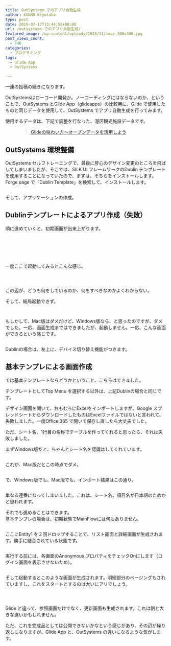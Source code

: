 ```yaml
---
title: OutSystems でのアプリ自動生成
author: KONNO Kiyotaka
type: post
date: 2019-07-17T13:44:52+00:00
url: /outsystems-でのアプリ自動生成/
featured_image: /wp-content/uploads/2018/11/imac-300x300.jpg
post_views_count:
  - 746
categories:
  - プログラミング
tags:
  - Glide App
  - OutSystems

---
```

一連の投稿の続きになります。

OutSystemsはローコード開発か。ノーコーディングにはならないのか、ということで、OutSystems とGlide App（glideapps）の比較用に、Glide で使用したものと同じデータを使用して、OutSystems でアプリ自動生成を行ってみます。

使用するデータは、下記で調整を行なった、港区観光施設データです。<figure class="wp-block-embed-wordpress wp-block-embed is-type-wp-embed is-provider-programmers-office">

<div class="wp-block-embed__wrapper">
  <blockquote class="wp-embedded-content" data-secret="3DKG1Mtnys">
    <a href="https://www.programmers-office.ml/glide%e3%81%ae%e5%91%b3%e3%82%8f%e3%81%84%e6%96%b9%e3%80%9c%e3%82%aa%e3%83%bc%e3%83%97%e3%83%b3%e3%83%87%e3%83%bc%e3%82%bf%e3%82%92%e6%b4%bb%e7%94%a8%e3%81%97%e3%82%88%e3%81%86/">Glideの味わい方〜オープンデータを活用しよう</a>
  </blockquote>
</div></figure> 

## OutSystems 環境整備

OutSystems セルフトレーニングで、最後に肝心のデザイン変更のところを飛ばしてしまいましたが、そこでは、SILK UI フレームワークのDublin テンプレートを使用することになっていたので、まずは、そちらをインストールします。  
Forge page で「Dublin Template」を検索して、インストールします。<figure class="wp-block-image">

<img src="https://i0.wp.com/www.programmers-office.ml/wp-content/uploads/2019/07/スクリーンショット-2019-07-15-17.28.40.png?ssl=1" alt="" class="wp-image-3111" srcset="https://i0.wp.com/www.programmers-office.ml/wp-content/uploads/2019/07/スクリーンショット-2019-07-15-17.28.40.png?w=800&ssl=1 800w, https://i0.wp.com/www.programmers-office.ml/wp-content/uploads/2019/07/スクリーンショット-2019-07-15-17.28.40.png?resize=300%2C206&ssl=1 300w, https://i0.wp.com/www.programmers-office.ml/wp-content/uploads/2019/07/スクリーンショット-2019-07-15-17.28.40.png?resize=768%2C528&ssl=1 768w" sizes="(max-width: 800px) 100vw, 800px" data-recalc-dims="1" /> </figure> 

そして、アプリケーションの作成。

## Dublinテンプレートによるアプリ作成（失敗）

順に進めていくと、初期画面が出来上がります。<figure class="wp-block-image">

<img src="https://i1.wp.com/www.programmers-office.ml/wp-content/uploads/2019/07/スクリーンショット-2019-07-15-19.29.25-1.png?ssl=1" alt="" class="wp-image-3113" data-recalc-dims="1" /> </figure> <figure class="wp-block-image"><img src="https://i2.wp.com/www.programmers-office.ml/wp-content/uploads/2019/07/スクリーンショット-2019-07-15-19.29.51.png?ssl=1" alt="" class="wp-image-3114" srcset="https://i2.wp.com/www.programmers-office.ml/wp-content/uploads/2019/07/スクリーンショット-2019-07-15-19.29.51.png?w=640&ssl=1 640w, https://i2.wp.com/www.programmers-office.ml/wp-content/uploads/2019/07/スクリーンショット-2019-07-15-19.29.51.png?resize=300%2C244&ssl=1 300w" sizes="(max-width: 640px) 100vw, 640px" data-recalc-dims="1" /></figure> <figure class="wp-block-image"><img src="https://i1.wp.com/www.programmers-office.ml/wp-content/uploads/2019/07/スクリーンショット-2019-07-15-19.30.05.png?ssl=1" alt="" class="wp-image-3115" srcset="https://i1.wp.com/www.programmers-office.ml/wp-content/uploads/2019/07/スクリーンショット-2019-07-15-19.30.05.png?w=640&ssl=1 640w, https://i1.wp.com/www.programmers-office.ml/wp-content/uploads/2019/07/スクリーンショット-2019-07-15-19.30.05.png?resize=300%2C245&ssl=1 300w" sizes="(max-width: 640px) 100vw, 640px" data-recalc-dims="1" /></figure> <figure class="wp-block-image"><img src="https://i1.wp.com/www.programmers-office.ml/wp-content/uploads/2019/07/スクリーンショット-2019-07-15-19.30.47.png?ssl=1" alt="" class="wp-image-3116" srcset="https://i1.wp.com/www.programmers-office.ml/wp-content/uploads/2019/07/スクリーンショット-2019-07-15-19.30.47.png?w=640&ssl=1 640w, https://i1.wp.com/www.programmers-office.ml/wp-content/uploads/2019/07/スクリーンショット-2019-07-15-19.30.47.png?resize=300%2C244&ssl=1 300w" sizes="(max-width: 640px) 100vw, 640px" data-recalc-dims="1" /></figure> <figure class="wp-block-image"><img src="https://i1.wp.com/www.programmers-office.ml/wp-content/uploads/2019/07/スクリーンショット-2019-07-15-19.32.01.png?ssl=1" alt="" class="wp-image-3117" srcset="https://i1.wp.com/www.programmers-office.ml/wp-content/uploads/2019/07/スクリーンショット-2019-07-15-19.32.01.png?w=800&ssl=1 800w, https://i1.wp.com/www.programmers-office.ml/wp-content/uploads/2019/07/スクリーンショット-2019-07-15-19.32.01.png?resize=300%2C138&ssl=1 300w, https://i1.wp.com/www.programmers-office.ml/wp-content/uploads/2019/07/スクリーンショット-2019-07-15-19.32.01.png?resize=768%2C354&ssl=1 768w" sizes="(max-width: 800px) 100vw, 800px" data-recalc-dims="1" /></figure> <figure class="wp-block-image"><img src="https://i0.wp.com/www.programmers-office.ml/wp-content/uploads/2019/07/スクリーンショット-2019-07-15-19.34.03.png?ssl=1" alt="" class="wp-image-3118" srcset="https://i0.wp.com/www.programmers-office.ml/wp-content/uploads/2019/07/スクリーンショット-2019-07-15-19.34.03.png?w=800&ssl=1 800w, https://i0.wp.com/www.programmers-office.ml/wp-content/uploads/2019/07/スクリーンショット-2019-07-15-19.34.03.png?resize=300%2C245&ssl=1 300w, https://i0.wp.com/www.programmers-office.ml/wp-content/uploads/2019/07/スクリーンショット-2019-07-15-19.34.03.png?resize=768%2C627&ssl=1 768w" sizes="(max-width: 800px) 100vw, 800px" data-recalc-dims="1" /></figure> 

一度ここで起動してみるとこんな感じ。<figure class="wp-block-image">

<img src="https://i1.wp.com/www.programmers-office.ml/wp-content/uploads/2019/07/スクリーンショット-2019-07-15-19.35.20.png?ssl=1" alt="" class="wp-image-3119" data-recalc-dims="1" /> </figure> <figure class="wp-block-image"><img src="https://i0.wp.com/www.programmers-office.ml/wp-content/uploads/2019/07/スクリーンショット-2019-07-15-19.36.02.png?ssl=1" alt="" class="wp-image-3120" srcset="https://i0.wp.com/www.programmers-office.ml/wp-content/uploads/2019/07/スクリーンショット-2019-07-15-19.36.02.png?w=640&ssl=1 640w, https://i0.wp.com/www.programmers-office.ml/wp-content/uploads/2019/07/スクリーンショット-2019-07-15-19.36.02.png?resize=300%2C209&ssl=1 300w" sizes="(max-width: 640px) 100vw, 640px" data-recalc-dims="1" /></figure> <figure class="wp-block-image"><img src="https://i1.wp.com/www.programmers-office.ml/wp-content/uploads/2019/07/スクリーンショット-2019-07-15-19.36.29.png?ssl=1" alt="" class="wp-image-3121" srcset="https://i1.wp.com/www.programmers-office.ml/wp-content/uploads/2019/07/スクリーンショット-2019-07-15-19.36.29.png?w=640&ssl=1 640w, https://i1.wp.com/www.programmers-office.ml/wp-content/uploads/2019/07/スクリーンショット-2019-07-15-19.36.29.png?resize=300%2C210&ssl=1 300w" sizes="(max-width: 640px) 100vw, 640px" data-recalc-dims="1" /></figure> 

この辺が、どうも何をしているのか、何をすべきなのかよくわからない。

そして、結局起動できず。<figure class="wp-block-image">

<img src="https://i1.wp.com/www.programmers-office.ml/wp-content/uploads/2019/07/スクリーンショット-2019-07-15-19.58.42.png?ssl=1" alt="" class="wp-image-3123" srcset="https://i1.wp.com/www.programmers-office.ml/wp-content/uploads/2019/07/スクリーンショット-2019-07-15-19.58.42.png?w=800&ssl=1 800w, https://i1.wp.com/www.programmers-office.ml/wp-content/uploads/2019/07/スクリーンショット-2019-07-15-19.58.42.png?resize=300%2C245&ssl=1 300w, https://i1.wp.com/www.programmers-office.ml/wp-content/uploads/2019/07/スクリーンショット-2019-07-15-19.58.42.png?resize=768%2C627&ssl=1 768w" sizes="(max-width: 800px) 100vw, 800px" data-recalc-dims="1" /> </figure> <figure class="wp-block-image"><img src="https://i2.wp.com/www.programmers-office.ml/wp-content/uploads/2019/07/スクリーンショット-2019-07-15-19.58.36.png?ssl=1" alt="" class="wp-image-3122" srcset="https://i2.wp.com/www.programmers-office.ml/wp-content/uploads/2019/07/スクリーンショット-2019-07-15-19.58.36.png?w=800&ssl=1 800w, https://i2.wp.com/www.programmers-office.ml/wp-content/uploads/2019/07/スクリーンショット-2019-07-15-19.58.36.png?resize=300%2C245&ssl=1 300w, https://i2.wp.com/www.programmers-office.ml/wp-content/uploads/2019/07/スクリーンショット-2019-07-15-19.58.36.png?resize=768%2C627&ssl=1 768w" sizes="(max-width: 800px) 100vw, 800px" data-recalc-dims="1" /></figure> 

もしかして、Mac版はダメだけど、Windows版なら、と思ったのですが、ダメでした。一応、画面生成まではできましたが、起動しません。一応、こんな画面ができるという感じです。<figure class="wp-block-image">

<img src="https://i2.wp.com/www.programmers-office.ml/wp-content/uploads/2019/07/list.png?fit=1024%2C566&ssl=1" alt="" class="wp-image-3124" srcset="https://i1.wp.com/www.programmers-office.ml/wp-content/uploads/2019/07/list.png?w=1184&ssl=1 1184w, https://i1.wp.com/www.programmers-office.ml/wp-content/uploads/2019/07/list.png?resize=300%2C166&ssl=1 300w, https://i1.wp.com/www.programmers-office.ml/wp-content/uploads/2019/07/list.png?resize=768%2C425&ssl=1 768w, https://i1.wp.com/www.programmers-office.ml/wp-content/uploads/2019/07/list.png?resize=1024%2C566&ssl=1 1024w" sizes="(max-width: 1000px) 100vw, 1000px" /> </figure> 

Dublinの場合は、左上に、デバイス切り替え機能がつきます。

## 基本テンプレによる画面作成

では基本テンプレートならどうかということ、こちらはできました。

テンプレートとしてTop Menu を選択する以外は、上記Dublinの場合と同じです。

デザイン画面を開いて、おもむろにExcelをインポートしますが、Google スプレッドシートからダウンロードしたものはExcelファイルではないと言われて、失敗しました。一度Office 365 で開いて保存し直したら大丈夫でした。

ただ、シート名、1行目の名称でテーブルを作ってくれると思ったら、それは失敗しました。

まずWindows版だと、ちゃんとシート名を認識はしてくれています。<figure class="wp-block-image">

<img src="https://i1.wp.com/www.programmers-office.ml/wp-content/uploads/2019/07/importexcel.png?ssl=1" alt="" class="wp-image-3125" data-recalc-dims="1" /> </figure> 

これが、Mac版だとこの時点でダメ。<figure class="wp-block-image">

<img src="https://i0.wp.com/www.programmers-office.ml/wp-content/uploads/2019/07/スクリーンショット-2019-07-17-21.22.49.png?ssl=1" alt="" class="wp-image-3126" data-recalc-dims="1" /> </figure> 

で、Windows版でも、Mac版でも、インポート結果はこの通り。<figure class="wp-block-image">

<img src="https://i2.wp.com/www.programmers-office.ml/wp-content/uploads/2019/07/entities.png?ssl=1" alt="" class="wp-image-3127" srcset="https://i2.wp.com/www.programmers-office.ml/wp-content/uploads/2019/07/entities.png?w=120&ssl=1 120w, https://i2.wp.com/www.programmers-office.ml/wp-content/uploads/2019/07/entities.png?resize=113%2C300&ssl=1 113w" sizes="(max-width: 120px) 100vw, 120px" data-recalc-dims="1" /> </figure> 

単なる連番になってしまいました。これは、シート名、項目名が日本語のためかと思われます。

それでも進めることはできます。  
基本テンプレの場合は、初期状態でMainFlowには何もありません。<figure class="wp-block-image">

<img src="https://i0.wp.com/www.programmers-office.ml/wp-content/uploads/2019/07/スクリーンショット-2019-07-17-21.23.09.png?ssl=1" alt="" class="wp-image-3128" srcset="https://i0.wp.com/www.programmers-office.ml/wp-content/uploads/2019/07/スクリーンショット-2019-07-17-21.23.09.png?w=800&ssl=1 800w, https://i0.wp.com/www.programmers-office.ml/wp-content/uploads/2019/07/スクリーンショット-2019-07-17-21.23.09.png?resize=300%2C245&ssl=1 300w, https://i0.wp.com/www.programmers-office.ml/wp-content/uploads/2019/07/スクリーンショット-2019-07-17-21.23.09.png?resize=768%2C627&ssl=1 768w" sizes="(max-width: 800px) 100vw, 800px" data-recalc-dims="1" /> </figure> 

ここにEntity1 を２回ドロップすることで、リスト画面と詳細画面が生成されます。勝手に結合されている状態です。<figure class="wp-block-image">

<img src="https://i2.wp.com/www.programmers-office.ml/wp-content/uploads/2019/07/スクリーンショット-2019-07-17-21.24.53.png?ssl=1" alt="" class="wp-image-3130" srcset="https://i2.wp.com/www.programmers-office.ml/wp-content/uploads/2019/07/スクリーンショット-2019-07-17-21.24.53.png?w=800&ssl=1 800w, https://i2.wp.com/www.programmers-office.ml/wp-content/uploads/2019/07/スクリーンショット-2019-07-17-21.24.53.png?resize=300%2C245&ssl=1 300w, https://i2.wp.com/www.programmers-office.ml/wp-content/uploads/2019/07/スクリーンショット-2019-07-17-21.24.53.png?resize=768%2C627&ssl=1 768w" sizes="(max-width: 800px) 100vw, 800px" data-recalc-dims="1" /> </figure> 

実行する前には、各画面のAnonymous プロパティをチェックOnにします（ログイン画面を表示させないため）。<figure class="wp-block-image">

<img src="https://i1.wp.com/www.programmers-office.ml/wp-content/uploads/2019/07/スクリーンショット-2019-07-17-21.25.25.png?ssl=1" alt="" class="wp-image-3131" data-recalc-dims="1" /> </figure> 

そして起動するとこのような画面が生成されます。明細部分のページングもされていますし、これをスタートとするのは大いにアリでしょう。<figure class="wp-block-image">

<img src="https://i1.wp.com/www.programmers-office.ml/wp-content/uploads/2019/07/スクリーンショット-2019-07-17-21.26.56.png?ssl=1" alt="" class="wp-image-3132" srcset="https://i1.wp.com/www.programmers-office.ml/wp-content/uploads/2019/07/スクリーンショット-2019-07-17-21.26.56.png?w=800&ssl=1 800w, https://i1.wp.com/www.programmers-office.ml/wp-content/uploads/2019/07/スクリーンショット-2019-07-17-21.26.56.png?resize=300%2C207&ssl=1 300w, https://i1.wp.com/www.programmers-office.ml/wp-content/uploads/2019/07/スクリーンショット-2019-07-17-21.26.56.png?resize=768%2C529&ssl=1 768w" sizes="(max-width: 800px) 100vw, 800px" data-recalc-dims="1" /> </figure> <figure class="wp-block-image"><img src="https://i2.wp.com/www.programmers-office.ml/wp-content/uploads/2019/07/スクリーンショット-2019-07-17-21.27.09.png?ssl=1" alt="" class="wp-image-3133" srcset="https://i2.wp.com/www.programmers-office.ml/wp-content/uploads/2019/07/スクリーンショット-2019-07-17-21.27.09.png?w=800&ssl=1 800w, https://i2.wp.com/www.programmers-office.ml/wp-content/uploads/2019/07/スクリーンショット-2019-07-17-21.27.09.png?resize=300%2C60&ssl=1 300w, https://i2.wp.com/www.programmers-office.ml/wp-content/uploads/2019/07/スクリーンショット-2019-07-17-21.27.09.png?resize=768%2C154&ssl=1 768w" sizes="(max-width: 800px) 100vw, 800px" data-recalc-dims="1" /></figure> <figure class="wp-block-image"><img src="https://i2.wp.com/www.programmers-office.ml/wp-content/uploads/2019/07/スクリーンショット-2019-07-17-21.27.24.png?ssl=1" alt="" class="wp-image-3134" srcset="https://i2.wp.com/www.programmers-office.ml/wp-content/uploads/2019/07/スクリーンショット-2019-07-17-21.27.24.png?w=640&ssl=1 640w, https://i2.wp.com/www.programmers-office.ml/wp-content/uploads/2019/07/スクリーンショット-2019-07-17-21.27.24.png?resize=195%2C300&ssl=1 195w" sizes="(max-width: 640px) 100vw, 640px" data-recalc-dims="1" /></figure> 

Glide と違って、参照画面だけでなく、更新画面も生成されます。これは割と大きな違いかもしれません。

ただ、これを完成品としては公開できないかなという感じがあり、その辺が繰り返しになりますが、Glide App と、OutSystems の違いになるような気がします。